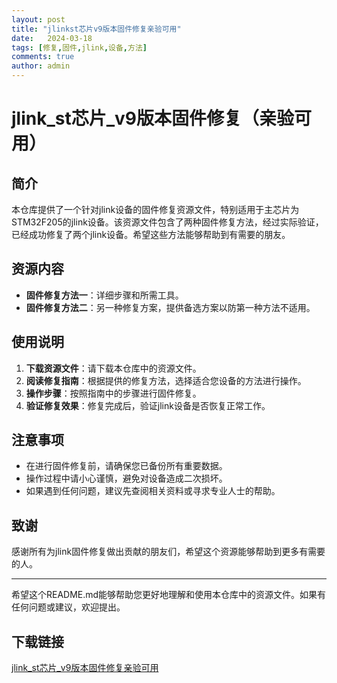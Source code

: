 ```yaml
---
layout: post
title: "jlinkst芯片v9版本固件修复亲验可用"
date:   2024-03-18
tags: [修复,固件,jlink,设备,方法]
comments: true
author: admin
---
```

# jlink_st芯片_v9版本固件修复（亲验可用）

## 简介
本仓库提供了一个针对jlink设备的固件修复资源文件，特别适用于主芯片为STM32F205的jlink设备。该资源文件包含了两种固件修复方法，经过实际验证，已经成功修复了两个jlink设备。希望这些方法能够帮助到有需要的朋友。

## 资源内容
- **固件修复方法一**：详细步骤和所需工具。
- **固件修复方法二**：另一种修复方案，提供备选方案以防第一种方法不适用。

## 使用说明
1. **下载资源文件**：请下载本仓库中的资源文件。
2. **阅读修复指南**：根据提供的修复方法，选择适合您设备的方法进行操作。
3. **操作步骤**：按照指南中的步骤进行固件修复。
4. **验证修复效果**：修复完成后，验证jlink设备是否恢复正常工作。

## 注意事项
- 在进行固件修复前，请确保您已备份所有重要数据。
- 操作过程中请小心谨慎，避免对设备造成二次损坏。
- 如果遇到任何问题，建议先查阅相关资料或寻求专业人士的帮助。

## 致谢
感谢所有为jlink固件修复做出贡献的朋友们，希望这个资源能够帮助到更多有需要的人。

---

希望这个README.md能够帮助您更好地理解和使用本仓库中的资源文件。如果有任何问题或建议，欢迎提出。

## 下载链接

[jlink_st芯片_v9版本固件修复亲验可用](https://pan.quark.cn/s/1a6f73c600d3)